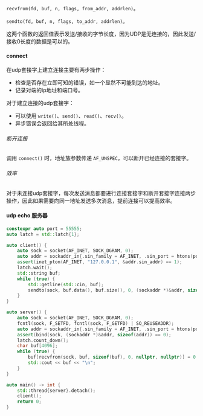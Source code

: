`recvfrom(fd, buf, n, flags, from_addr, addrlen)`。

`sendto(fd, buf, n, flags, to_addr, addrlen)`。

这两个函数的返回值表示发送/接收的字节长度，因为UDP是无连接的，因此发送/接收0长度的数据是可以的。

#### connect
在udp套接字上建立连接主要有两步操作：
* 检查是否存在立即可知的错误，如一个显然不可能到达的地址。
* 记录对端的ip地址和端口号。

对于建立连接的udp套接字：
* 可以使用 `write()`、`send()`、`read()`、`recv()`。
* 异步错误会返回给其所处线程。

###### 断开连接
调用 `connect()` 时，地址族参数传递 `AF_UNSPEC`，可以断开已经连接的套接字。

###### 效率
对于未连接udp套接字，每次发送消息都要进行连接套接字和断开套接字连接两步操作，因此如果需要向同一地址发送多次消息，提前连接可以提高效率。

#### udp echo 服务器
```cpp
constexpr auto port = 55555;
auto latch = std::latch{1};

auto client() {
    auto sock = socket(AF_INET, SOCK_DGRAM, 0);
    auto addr = sockaddr_in{.sin_family = AF_INET, .sin_port = htons(port)};
    assert(inet_pton(AF_INET, "127.0.0.1", &addr.sin_addr) == 1);
    latch.wait();
    std::string buf;
    while (true) {
        std::getline(std::cin, buf);
        sendto(sock, buf.data(), buf.size(), 0, (sockaddr *)&addr, sizeof(addr));
    }
}

auto server() {
    auto sock = socket(AF_INET, SOCK_DGRAM, 0);
    fcntl(sock, F_SETFD, fcntl(sock, F_GETFD) | SO_REUSEADDR);
    auto addr = sockaddr_in{.sin_family = AF_INET, .sin_port = htons(port), .sin_addr = {INADDR_ANY}};
    assert(bind(sock, (sockaddr *)&addr, sizeof(addr)) == 0);
    latch.count_down();
    char buf[4096];
    while (true) {
        buf[recvfrom(sock, buf, sizeof(buf), 0, nullptr, nullptr)] = 0;
        std::cout << buf << "\n";
    }
}

auto main() -> int {
    std::thread{server}.detach();
    client();
    return 0;
}
```